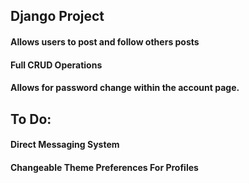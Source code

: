 ## Django Project


#### Allows users to post and follow others posts
#### Full CRUD Operations
#### Allows for password change within the account page.



## To Do:

#### Direct Messaging System
#### Changeable Theme Preferences For Profiles
